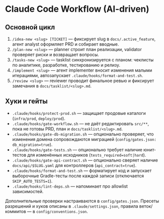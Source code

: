 # Claude Code Workflow (AI-driven)

## Основной цикл
1. `/idea-new <slug> [TICKET]` — фиксирует slug в `docs/.active_feature`, агент analyst оформляет PRD и собирает вводные.
2. `/plan-new <slug>` — planner строит план реализации, validator проверяет риски и возвращает вопросы.
3. `/tasks-new <slug>` — tasklist синхронизируется с планом: чеклисты по аналитике, разработке, тестированию и релизу.
4. `/implement <slug>` — агент implementer вносит изменения малыми итерациями, автозапускает `.claude/hooks/format-and-test.sh`.
5. `/review <slug>` — reviewer проводит финальное ревью и фиксирует замечания в `docs/tasklist/<slug>.md`.

## Хуки и гейты
- `.claude/hooks/protect-prod.sh` — защищает продовые каталоги (`infra/prod`, `deploy/prod`).
- `.claude/hooks/gate-workflow.sh` — не даёт редактировать `src/**`, пока не готовы PRD, план и `docs/tasklist/<slug>.md`.
- `.claude/hooks/gate-db-migration.sh` — опционально проверяет, что изменения домена сопровождаются миграцией (`config/gates.json: db_migration=true`).
- `.claude/hooks/gate-tests.sh` — опционально требует наличие юнит-тестов для изменённых исходников (`tests_required=soft|hard`).
- `.claude/hooks/gate-api-contract.sh` — опционально сверяет наличие `docs/api/$SLUG.yaml` для контроллеров (`api_contract=true`).
- `.claude/hooks/format-and-test.sh` — форматирует код и запускает выборочные Gradle-тесты после каждой записи (отключается `SKIP_AUTO_TESTS=1`).
- `.claude/hooks/lint-deps.sh` — напоминает про allowlist зависимостей.

Дополнительные проверки настраиваются в `config/gates.json`. Пресеты разрешений и хуков описаны в `.claude/settings.json`, правила веток/коммитов — в `config/conventions.json`.
